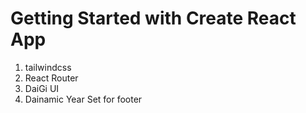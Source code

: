 # Getting Started with Create React App

1. tailwindcss
2. React Router
3. DaiGi UI
4. Dainamic Year Set for footer



